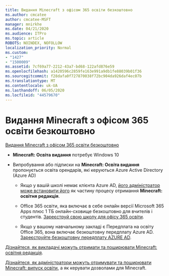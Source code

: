 ```yaml
---
title: Видання Minecraft з офісом 365 освіти безкоштовно
ms.author: cmcatee
author: cmcatee-MSFT
manager: mnirkhe
ms.date: 04/21/2020
ms.audience: ITPro
ms.topic: article
ROBOTS: NOINDEX, NOFOLLOW
localization_priority: Normal
ms.custom:
- "1427"
- "1500009"
ms.assetid: 7cf69a77-2212-43a7-bd68-122afd876e59
ms.openlocfilehash: a1420596c2859fe163e991a9db1fe88039b01f36
ms.sourcegitcommit: f28dafa0f727870038f72bc904da926daf4ec07b
ms.translationtype: MT
ms.contentlocale: uk-UA
ms.lasthandoff: 06/05/2020
ms.locfileid: "44579670"
---
```

# <a name="minecraft-edition-with-office-365-education-for-free"></a>Видання Minecraft з офісом 365 освіти безкоштовно

[Видання Minecraft з офісом 365 освіти безкоштовно](https://docs.microsoft.com/education/windows/get-minecraft-for-education)
  
- **Minecraft: Освіта видання** потребує Windows 10

- Випробування або підписки на **Minecraft: Освіта видання** пропонується освіта орендарів, які керуються Azure Active Directory (Azure AD)

  - Якщо у вашій школі немає клієнта Azure AD, [його адміністратор може встановити його](https://docs.microsoft.com/education/windows/school-get-minecraft) як частину процесу отримання **Minecraft: освітня редакція**.

  - Office 365 освіти, яка включає в себе онлайн версії Microsoft 365 Apps плюс 1 ТБ онлайн-сховище безкоштовно для вчителів і студентів. [Зареєструй свою школу для офісу 365 освіти](https://products.office.com/academic/office-365-education-plan).

  - Якщо у вашому навчальному закладі є Передплата на освіту Office 365, вона включає безкоштовну передплату Azure AD. [Зареєструйте безкоштовну передплату AZURE AD](https://msdn.microsoft.com/library/windows/hardware/mt703369%28v=vs.85%29.aspx).

[Дізнайтеся, як викладачі можуть отримати та поширювати Minecraft: освітня редакція](https://docs.microsoft.com/education/windows/teacher-get-minecraft).
  
[Дізнайтеся, як адміністратори можуть отримувати та поширювати Minecraft: випуск освіти](https://docs.microsoft.com/education/windows/school-get-minecraft), а як керувати дозволами для Minecraft.